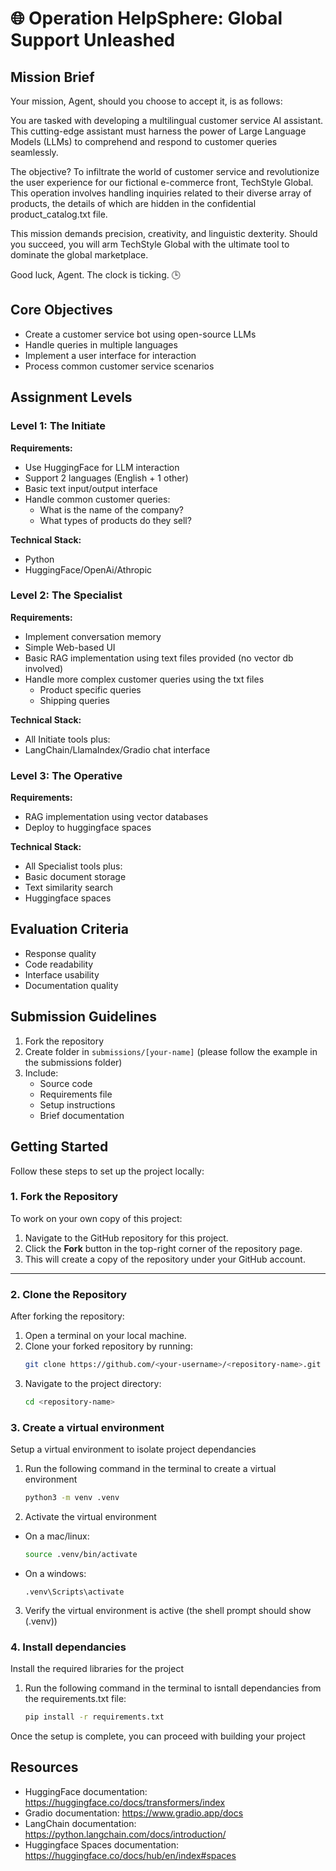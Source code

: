 # 🌐 Operation HelpSphere: Global Support Unleashed

## Mission Brief
Your mission, Agent, should you choose to accept it, is as follows:

You are tasked with developing a multilingual customer service AI assistant. This cutting-edge assistant must harness the power of Large Language Models (LLMs) to comprehend and respond to customer queries seamlessly.

The objective? To infiltrate the world of customer service and revolutionize the user experience for our fictional e-commerce front, TechStyle Global. This operation involves handling inquiries related to their diverse array of products, the details of which are hidden in the confidential product_catalog.txt file.

This mission demands precision, creativity, and linguistic dexterity. Should you succeed, you will arm TechStyle Global with the ultimate tool to dominate the global marketplace.

Good luck, Agent. The clock is ticking. 🕒

## Core Objectives
- Create a customer service bot using open-source LLMs
- Handle queries in multiple languages
- Implement a user interface for interaction
- Process common customer service scenarios

## Assignment Levels

### Level 1: The Initiate
**Requirements:**
- Use HuggingFace for LLM interaction
- Support 2 languages (English + 1 other)
- Basic text input/output interface
- Handle common customer queries:
  - What is the name of the company?
  - What types of products do they sell?

**Technical Stack:**
- Python
- HuggingFace/OpenAi/Athropic

### Level 2: The Specialist
**Requirements:**
- Implement conversation memory
- Simple Web-based UI
- Basic RAG implementation using text files provided (no vector db involved)
- Handle more complex customer queries using the txt files
  - Product specific queries
  - Shipping queries

**Technical Stack:**
- All Initiate tools plus:
- LangChain/LlamaIndex/Gradio chat interface

### Level 3: The Operative
**Requirements:**
- RAG implementation using vector databases
- Deploy to huggingface spaces

**Technical Stack:**
- All Specialist tools plus:
- Basic document storage
- Text similarity search
- Huggingface spaces

## Evaluation Criteria
- Response quality
- Code readability
- Interface usability
- Documentation quality

## Submission Guidelines
1. Fork the repository
2. Create folder in `submissions/[your-name]` (please follow the example in the submissions folder)
3. Include:
   - Source code
   - Requirements file
   - Setup instructions
   - Brief documentation

## Getting Started

Follow these steps to set up the project locally:

### 1. Fork the Repository
To work on your own copy of this project:
1. Navigate to the GitHub repository for this project.  
2. Click the **Fork** button in the top-right corner of the repository page.  
3. This will create a copy of the repository under your GitHub account.

---

### 2. Clone the Repository
After forking the repository:
1. Open a terminal on your local machine.  
2. Clone your forked repository by running:
   ```bash
   git clone https://github.com/<your-username>/<repository-name>.git
   ```
3. Navigate to the project directory:
    ```bash
    cd <repository-name>
    ```

### 3. Create a virtual environment
Setup a virtual environment to isolate project dependancies
1. Run the following command in the terminal to create a virtual environment
    ```bash
    python3 -m venv .venv
    ```
2. Activate the virtual environment
  - On a mac/linux:
    ```bash
    source .venv/bin/activate
    ```
  - On a windows:
    ```
    .venv\Scripts\activate
    ```
3. Verify the virtual environment is active (the shell prompt should show (.venv))

### 4. Install dependancies
Install the required libraries for the project
1. Run the following command in the terminal to isntall dependancies from the requirements.txt file:
    ```bash
    pip install -r requirements.txt
    ```
Once the setup is complete, you can proceed with building your project


## Resources
- HuggingFace documentation: https://huggingface.co/docs/transformers/index
- Gradio documentation: https://www.gradio.app/docs
- LangChain documentation: https://python.langchain.com/docs/introduction/
- Huggingface Spaces documentation: https://huggingface.co/docs/hub/en/index#spaces